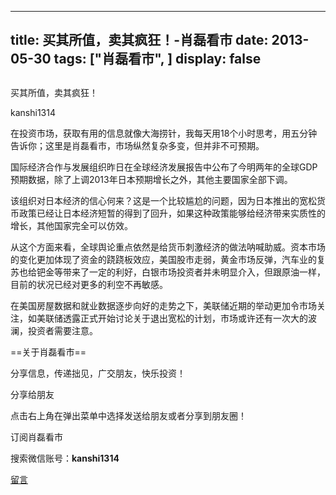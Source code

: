 
---
title:  买其所值，卖其疯狂！-肖磊看市
date: 2013-05-30
tags: ["肖磊看市", ]
display: false
---


## 



买其所值，卖其疯狂！




kanshi1314




在投资市场，获取有用的信息就像大海捞针，我每天用18个小时思考，用五分钟告诉你；这里是肖磊看市，市场纵然复杂多变，但并非不可预期。


 

国际经济合作与发展组织昨日在全球经济发展报告中公布了今明两年的全球GDP预期数据，除了上调2013年日本预期增长之外，其他主要国家全部下调。

该组织对日本经济的信心何来？这是一个比较尴尬的问题，因为日本推出的宽松货币政策已经让日本经济短暂的得到了回升，如果这种政策能够给经济带来实质性的增长，其他国家完全可以仿效。

从这个方面来看，全球舆论重点依然是给货币刺激经济的做法呐喊助威。资本市场的变化更加体现了资金的跷跷板效应，美国股市走弱，黄金市场反弹，汽车业的复苏也给钯金等带来了一定的利好，白银市场投资者并未明显介入，但跟原油一样，目前的状况已经对更多的利空不再敏感。

在美国房屋数据和就业数据逐步向好的走势之下，美联储近期的举动更加令市场关注，如美联储透露正式开始讨论关于退出宽松的计划，市场或许还有一次大的波澜，投资者需要注意。

 

 

 

 

 

 

 

 

 

 

 

 

==关于肖磊看市== 

分享信息，传递拙见，广交朋友，快乐投资！

 

分享给朋友

点击右上角在弹出菜单中选择发送给朋友或者分享到朋友圈！　

 

订阅肖磊看市

搜索微信账号：**kanshi1314**

 









[留言](javascript:;)


